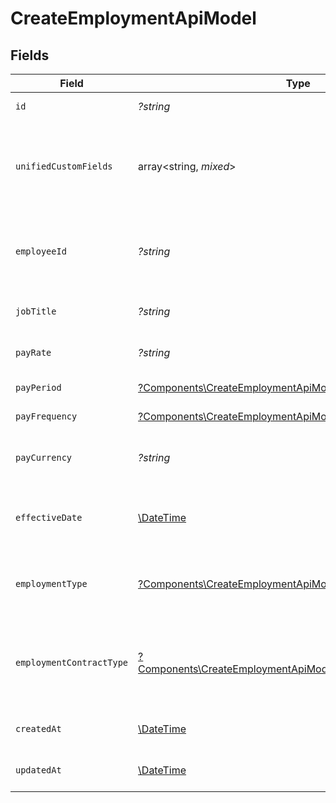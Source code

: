 # CreateEmploymentApiModel


## Fields

| Field                                                                                                                                   | Type                                                                                                                                    | Required                                                                                                                                | Description                                                                                                                             | Example                                                                                                                                 |
| --------------------------------------------------------------------------------------------------------------------------------------- | --------------------------------------------------------------------------------------------------------------------------------------- | --------------------------------------------------------------------------------------------------------------------------------------- | --------------------------------------------------------------------------------------------------------------------------------------- | --------------------------------------------------------------------------------------------------------------------------------------- |
| `id`                                                                                                                                    | *?string*                                                                                                                               | :heavy_minus_sign:                                                                                                                      | Unique identifier                                                                                                                       | 8187e5da-dc77-475e-9949-af0f1fa4e4e3                                                                                                    |
| `unifiedCustomFields`                                                                                                                   | array<string, *mixed*>                                                                                                                  | :heavy_minus_sign:                                                                                                                      | Custom Unified Fields configured in your StackOne project                                                                               | {<br/>"my_project_custom_field_1": "REF-1236",<br/>"my_project_custom_field_2": "some other value"<br/>}                                |
| `employeeId`                                                                                                                            | *?string*                                                                                                                               | :heavy_minus_sign:                                                                                                                      | The employee ID associated with this employment                                                                                         | 1687-3                                                                                                                                  |
| `jobTitle`                                                                                                                              | *?string*                                                                                                                               | :heavy_minus_sign:                                                                                                                      | The job title of the employee                                                                                                           | Software Engineer                                                                                                                       |
| `payRate`                                                                                                                               | *?string*                                                                                                                               | :heavy_minus_sign:                                                                                                                      | The pay rate for the employee                                                                                                           | 40.00                                                                                                                                   |
| `payPeriod`                                                                                                                             | [?Components\CreateEmploymentApiModelPayPeriod](../../Models/Components/CreateEmploymentApiModelPayPeriod.md)                           | :heavy_minus_sign:                                                                                                                      | The pay period                                                                                                                          | monthly                                                                                                                                 |
| `payFrequency`                                                                                                                          | [?Components\CreateEmploymentApiModelPayFrequency](../../Models/Components/CreateEmploymentApiModelPayFrequency.md)                     | :heavy_minus_sign:                                                                                                                      | The pay frequency                                                                                                                       | hourly                                                                                                                                  |
| `payCurrency`                                                                                                                           | *?string*                                                                                                                               | :heavy_minus_sign:                                                                                                                      | The currency used for pay                                                                                                               | USD                                                                                                                                     |
| `effectiveDate`                                                                                                                         | [\DateTime](https://www.php.net/manual/en/class.datetime.php)                                                                           | :heavy_minus_sign:                                                                                                                      | The effective date of the employment contract                                                                                           | 2021-01-01T01:01:01.000Z                                                                                                                |
| `employmentType`                                                                                                                        | [?Components\CreateEmploymentApiModelEmploymentType](../../Models/Components/CreateEmploymentApiModelEmploymentType.md)                 | :heavy_minus_sign:                                                                                                                      | The type of employment (e.g., contractor, permanent)                                                                                    | permanent                                                                                                                               |
| `employmentContractType`                                                                                                                | [?Components\CreateEmploymentApiModelEmploymentContractType](../../Models/Components/CreateEmploymentApiModelEmploymentContractType.md) | :heavy_minus_sign:                                                                                                                      | The employment work schedule type (e.g., full-time, part-time)                                                                          | full_time                                                                                                                               |
| `createdAt`                                                                                                                             | [\DateTime](https://www.php.net/manual/en/class.datetime.php)                                                                           | :heavy_minus_sign:                                                                                                                      | The created_at date                                                                                                                     | 2021-01-01T01:01:01.000Z                                                                                                                |
| `updatedAt`                                                                                                                             | [\DateTime](https://www.php.net/manual/en/class.datetime.php)                                                                           | :heavy_minus_sign:                                                                                                                      | The updated_at date                                                                                                                     | 2021-01-01T01:01:01.000Z                                                                                                                |